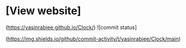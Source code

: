 # [View website]

(https://yasinrabiee.github.io/Clock/)
![commit status]

(https://img.shields.io/github/commit-activity/t/yasinrabiee/Clock/main)
